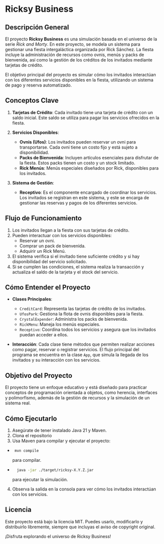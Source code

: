 # Ricksy Business

## Descripción General

El proyecto **Ricksy Business** es una simulación basada en el universo de la serie *Rick and Morty*. En este proyecto, se modela un sistema para gestionar una fiesta intergaláctica organizada por Rick Sánchez. La fiesta incluye la administración de recursos como ovnis, menús y packs de bienvenida, así como la gestión de los créditos de los invitados mediante tarjetas de crédito.

El objetivo principal del proyecto es simular cómo los invitados interactúan con los diferentes servicios disponibles en la fiesta, utilizando un sistema de pago y reserva automatizado.

## Conceptos Clave

1. **Tarjetas de Crédito**: Cada invitado tiene una tarjeta de crédito con un saldo inicial. Este saldo se utiliza para pagar los servicios ofrecidos en la fiesta.

2. **Servicios Disponibles**:
   - **Ovnis (Ufos)**: Los invitados pueden reservar un ovni para transportarse. Cada ovni tiene un costo fijo y está sujeto a disponibilidad.
   - **Packs de Bienvenida**: Incluyen artículos esenciales para disfrutar de la fiesta. Estos packs tienen un costo y un stock limitado.
   - **Rick Menús**: Menús especiales diseñados por Rick, disponibles para los invitados.

3. **Sistema de Gestión**:
   - **Receptivo**: Es el componente encargado de coordinar los servicios. Los invitados se registran en este sistema, y este se encarga de gestionar las reservas y pagos de los diferentes servicios.

## Flujo de Funcionamiento

1. Los invitados llegan a la fiesta con sus tarjetas de crédito.
2. Pueden interactuar con los servicios disponibles:
   - Reservar un ovni.
   - Comprar un pack de bienvenida.
   - Adquirir un Rick Menú.
3. El sistema verifica si el invitado tiene suficiente crédito y si hay disponibilidad del servicio solicitado.
4. Si se cumplen las condiciones, el sistema realiza la transacción y actualiza el saldo de la tarjeta y el stock del servicio.

## Cómo Entender el Proyecto

- **Clases Principales**:
  - `CreditCard`: Representa las tarjetas de crédito de los invitados.
  - `UfosPark`: Gestiona la flota de ovnis disponibles para la fiesta.
  - `CrystalExpender`: Administra los packs de bienvenida.
  - `RickMenu`: Maneja los menús especiales.
  - `Receptivo`: Coordina todos los servicios y asegura que los invitados puedan acceder a ellos.

- **Interacción**: Cada clase tiene métodos que permiten realizar acciones como pagar, reservar o registrar servicios. El flujo principal del programa se encuentra en la clase `App`, que simula la llegada de los invitados y su interacción con los servicios.

## Objetivo del Proyecto

El proyecto tiene un enfoque educativo y está diseñado para practicar conceptos de programación orientada a objetos, como herencia, interfaces y polimorfismo, además de la gestión de recursos y la simulación de un sistema real.

## Cómo Ejecutarlo

1. Asegúrate de tener instalado Java 21 y Maven.
2. Clona el repositorio
3. Usa Maven para compilar y ejecutar el proyecto:
- ```sh
   mvn compile
    ```
    para compilar.

- ```sh
    java -jar ./target/ricksy-X.Y.Z.jar
   ```
    para ejecutar la simulación.
4. Observa la salida en la consola para ver cómo los invitados interactúan con los servicios.

## Licencia

Este proyecto está bajo la licencia MIT. Puedes usarlo, modificarlo y distribuirlo libremente, siempre que incluyas el aviso de copyright original.

¡Disfruta explorando el universo de Ricksy Business!
